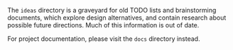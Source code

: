 The `ideas` directory is a graveyard for old TODO lists and brainstorming documents,
which explore design
alternatives, and contain research about possible future directions.
Much of this information is out of date.

For project documentation, please visit the `docs` directory instead.

